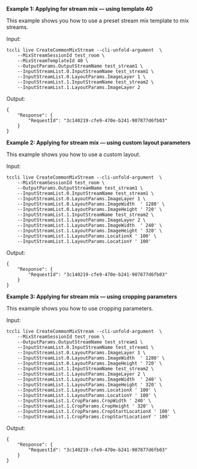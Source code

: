 **Example 1: Applying for stream mix — using template 40**

This example shows you how to use a preset stream mix template to mix streams.

Input: 

```
tccli live CreateCommonMixStream --cli-unfold-argument  \
    --MixStreamSessionId test_room \
    --MixStreamTemplateId 40 \
    --OutputParams.OutputStreamName test_stream1 \
    --InputStreamList.0.InputStreamName test_stream1 \
    --InputStreamList.0.LayoutParams.ImageLayer 1 \
    --InputStreamList.1.InputStreamName test_stream2 \
    --InputStreamList.1.LayoutParams.ImageLayer 2
```

Output: 
```
{
    "Response": {
        "RequestId": "3c140219-cfe9-470e-b241-907877d6fb03"
    }
}
```

**Example 2: Applying for stream mix — using custom layout parameters**

This example shows you how to use a custom layout.

Input: 

```
tccli live CreateCommonMixStream --cli-unfold-argument  \
    --MixStreamSessionId test_room \
    --OutputParams.OutputStreamName test_stream1 \
    --InputStreamList.0.InputStreamName test_stream1 \
    --InputStreamList.0.LayoutParams.ImageLayer 1 \
    --InputStreamList.0.LayoutParams.ImageWidth  ' 1280' \
    --InputStreamList.0.LayoutParams.ImageHeight ' 720' \
    --InputStreamList.1.InputStreamName test_stream2 \
    --InputStreamList.1.LayoutParams.ImageLayer 2 \
    --InputStreamList.1.LayoutParams.ImageWidth  ' 240' \
    --InputStreamList.1.LayoutParams.ImageHeight ' 320' \
    --InputStreamList.1.LayoutParams.LocationX ' 100' \
    --InputStreamList.1.LayoutParams.LocationY ' 100'
```

Output: 
```
{
    "Response": {
        "RequestId": "3c140219-cfe9-470e-b241-907877d6fb03"
    }
}
```

**Example 3: Applying for stream mix — using cropping parameters**

This example shows you how to use cropping parameters.

Input: 

```
tccli live CreateCommonMixStream --cli-unfold-argument  \
    --MixStreamSessionId test_room \
    --OutputParams.OutputStreamName test_stream1 \
    --InputStreamList.0.InputStreamName test_stream1 \
    --InputStreamList.0.LayoutParams.ImageLayer 1 \
    --InputStreamList.0.LayoutParams.ImageWidth  ' 1280' \
    --InputStreamList.0.LayoutParams.ImageHeight ' 720' \
    --InputStreamList.1.InputStreamName test_stream2 \
    --InputStreamList.1.LayoutParams.ImageLayer 2 \
    --InputStreamList.1.LayoutParams.ImageWidth  ' 240' \
    --InputStreamList.1.LayoutParams.ImageHeight ' 320' \
    --InputStreamList.1.LayoutParams.LocationX ' 100' \
    --InputStreamList.1.LayoutParams.LocationY ' 100' \
    --InputStreamList.1.CropParams.CropWidth ' 240' \
    --InputStreamList.1.CropParams.CropHeight ' 320' \
    --InputStreamList.1.CropParams.CropStartLocationX ' 100' \
    --InputStreamList.1.CropParams.CropStartLocationY ' 100'
```

Output: 
```
{
    "Response": {
        "RequestId": "3c140219-cfe9-470e-b241-907877d6fb03"
    }
}
```

